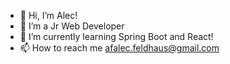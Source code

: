 - 👋 Hi, I’m Alec!
- 👀 I’m a Jr Web Developer
- 🌱 I’m currently learning Spring Boot and React!
- 📫 How to reach me afalec.feldhaus@gmail.com

